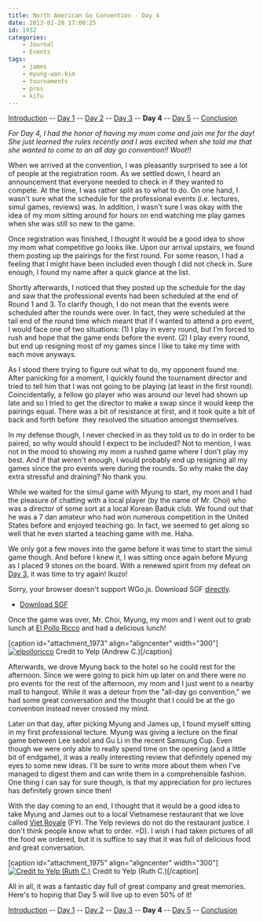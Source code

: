 ```yaml
---
title: North American Go Convention - Day 4
date: 2013-02-20 17:00:25
id: 1932
categories:
	- Journal
	- Events
tags:
	- james
	- myung-wan-kim
	- tournaments
	- pros
	- kifu
---
```


[Introduction](http://www.bengozen.com/north-american-go-convention/ "North American Go Convention!!!") -- [Day 1](http://www.bengozen.com/north-american-go-convention-day-1/ "North American Go Convention — Day 1") -- [Day 2](http://www.bengozen.com/north-american-go-convention-day-2/ "North American Go Convention — Day 2") -- [Day 3](http://www.bengozen.com/north-american-go-convention-day-3/ "North American Go Convention — Day 3") -- **Day 4** -- [Day 5](http://www.bengozen.com/north-american-go-convention-day-5/ "North American Go Convention — Day 5") -- [Conclusion](http://www.bengozen.com/north-american-go-convention-conclusion/ "North American Go Convention — Conclusion")

_For Day 4, I had the honor of having my mom come and join me for the day! She just learned the rules recently and I was excited when she told me that she wanted to come to an all day go convention!! Woot!!_

When we arrived at the convention, I was pleasantly surprised to see a lot of people at the registration room. As we settled down, I heard an announcement that everyone needed to check in if they wanted to compete. At the time, I was rather split as to what to do. On one hand, I wasn't sure what the schedule for the professional events (i.e. lectures, simul games, reviews) was. In addition, I wasn't sure I was okay with the idea of my mom sitting around for hours on end watching me play games when she was still so new to the game.

Once registration was finished, I thought it would be a good idea to show my mom what competitive go looks like. Upon our arrival upstairs, we found them posting up the pairings for the first round. For some reason, I had a feeling that I might have been included even though I did not check in. Sure enough, I found my name after a quick glance at the list.

<!--more-->

Shortly afterwards, I noticed that they posted up the schedule for the day and saw that the professional events had been scheduled at the end of Round 1 and 3\. To clarify though, I do not mean that the events were scheduled after the rounds were over. In fact, they were scheduled at the tail end of the round time which meant that if I wanted to attend a pro event, I would face one of two situations: (1) I play in every round, but I'm forced to rush and hope that the game ends before the event. (2) I play every round, but end up resigning most of my games since I like to take my time with each move anyways.

As I stood there trying to figure out what to do, my opponent found me. After panicking for a moment, I quickly found the tournament director and tried to tell him that I was not going to be playing (at least in the first round). Coincidentally, a fellow go player who was around our level had shown up late and so I tried to get the director to make a swap since it would keep the pairings equal. There was a bit of resistance at first, and it took quite a bit of back and forth before  they resolved the situation amongst themselves.

In my defense though, I never checked in as they told us to do in order to be paired, so why would should I expect to be included? Not to mention, I was not in the mood to showing my mom a rushed game where I don't play my best. And if that weren't enough, I would probably end up resigning all my games since the pro events were during the rounds. So why make the day extra stressful and draining? No thank you.

While we waited for the simul game with Myung to start, my mom and I had the pleasure of chatting with a local player (by the name of Mr. Choi) who was a director of some sort at a local Korean Baduk club. We found out that he was a 7 dan amateur who had won numerous competition in the United States before and enjoyed teaching go. In fact, we seemed to get along so well that he even started a teaching game with me. Haha.

We only got a few moves into the game before it was time to start the simul game though. And before I knew it, I was sitting once again before Myung as I placed 9 stones on the board. With a renewed spirit from my defeat on [Day 3](http://www.bengozen.com/north-american-go-convention-day-3/ "North American Go Convention — Day 3"), it was time to try again! Ikuzo!

<article>
	<section data-wgo="/kifu/2013/2013.02.20-NAGC-Day-4.sgf" data-wgo-enablewheel="false" style="width: 100%">
	  <p>Sorry, your browser doesn't support WGo.js. Download SGF <a href="/kifu/2013/2013.02.20-NAGC-Day-4.sgf">directly</a>.</p>
	</section>
	<div><ul><li><a href="/kifu/2013/2013.02.20-NAGC-Day-4.sgf">Download SGF</a></li></ul></div>
</article>

Once the game was over, Mr. Choi, Myung, my mom and I went out to grab lunch at [El Pollo Ricco](http://www.yelp.com/biz/el-pollo-rico-arlington) and had a delicious lunch!

[caption id="attachment_1973" align="aligncenter" width="300"][![elpolloricco](http://www.bengozen.com/wp-content/uploads/2013/02/elpolloricco.jpg)](http://www.bengozen.com/wp-content/uploads/2013/02/elpolloricco.jpg) Credit to Yelp (Andrew C.)[/caption]

Afterwards, we drove Myung back to the hotel so he could rest for the afternoon. Since we were going to pick him up later on and there were no pro events for the rest of the afternoon, my mom and I just went to a nearby mall to hangout. While it was a detour from the "all-day go convention," we had some great conversation and the thought that I could be at the go convention instead never crossed my mind.

Later on that day, after picking Myung and James up, I found myself sitting in my first professional lecture. Myung was giving a lecture on the final game between Lee sedol and Gu Li in the recent Samsung Cup. Even though we were only able to really spend time on the opening (and a little bit of endgame), it was a really interesting review that definitely opened my eyes to some new ideas. I'll be sure to write more about them when I've managed to digest them and can write them in a comprehensible fashion. One thing I can say for sure though, is that my appreciation for pro lectures has definitely grown since then!

With the day coming to an end, I thought that it would be a good idea to take Myung and James out to a local Vietnamese restaurant that we love called [Viet Royale](http://www.yelp.com/biz/viet-royale-falls-church) (FYI. The Yelp reviews do not do the restaurant justice. I don't think people know what to order. =D). I wish I had taken pictures of all the food we ordered, but it is suffice to say that it was full of delicious food and great conversation.

[caption id="attachment_1975" align="aligncenter" width="300"][![Credit to Yelp (Ruth C.)](http://www.bengozen.com/wp-content/uploads/2013/02/pho.jpg)](http://www.bengozen.com/wp-content/uploads/2013/02/pho.jpg) Credit to Yelp (Ruth C.)[/caption]

All in all, it was a fantastic day full of great company and great memories. Here's to hoping that Day 5 will live up to even 50% of it!

[Introduction](http://www.bengozen.com/north-american-go-convention/ "North American Go Convention!!!") -- [Day 1](http://www.bengozen.com/north-american-go-convention-day-1/ "North American Go Convention — Day 1") -- [Day 2](http://www.bengozen.com/north-american-go-convention-day-2/ "North American Go Convention — Day 2") -- [Day 3](http://www.bengozen.com/north-american-go-convention-day-3/ "North American Go Convention — Day 3") -- **Day 4** -- [Day 5](http://www.bengozen.com/north-american-go-convention-day-5/ "North American Go Convention — Day 5") -- [Conclusion](http://www.bengozen.com/north-american-go-convention-conclusion/ "North American Go Convention — Conclusion")
